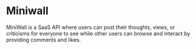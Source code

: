# Miniwall
MiniWall is a SaaS API where users can post their thoughts, views, or
criticisms for everyone to see while other users can browse and interact
by providing comments and likes.
